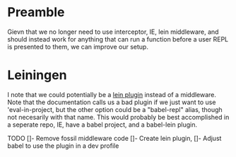 # Preamble
Gievn that we no longer need to use interceptor, IE, lein middleware, and should instead work for anything that can run a function before a user REPL is presented to them, we can improve our setup.

# Leiningen
I note that we could potentially be a [lein plugin](https://github.com/technomancy/leiningen/blob/stable/doc/PLUGINS.md) instead of a middleware. Note that the documentation calls us a bad plugin if we just want to use 'eval-in-project, but the other option could be a "babel-repl" alias, though not necesarily with that name. This would probably be best accomplished in a seperate repo, IE, have a babel project, and a babel-lein plugin.

TODO
[]- Remove fossil middleware code
[]- Create lein plugin,
[]- Adjust babel to use the plugin in a dev profile

